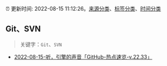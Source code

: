 :alarm_clock: 更新时间: 2022-08-15 11:12:26。[来源分类](../README.md)、[标签分类](../TAGS.md)、[时间分类](../TIMELINE.md)

## Git、SVN


> 关键字：`Git`、`SVN`



- [2022-08-15-听，引擎的声音「GitHub-热点速览-v.22.33」](https://toutiao.io/k/plmz25u) 